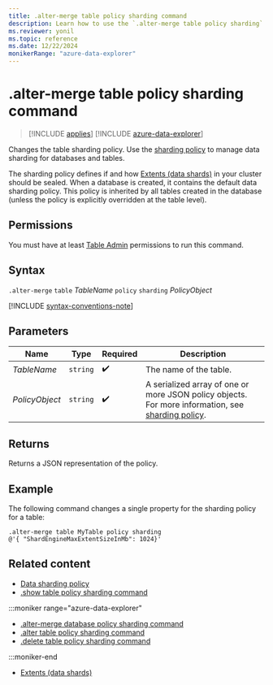 ```yaml
---
title: .alter-merge table policy sharding command
description: Learn how to use the `.alter-merge table policy sharding` command to change the table's sharding policy.
ms.reviewer: yonil
ms.topic: reference
ms.date: 12/22/2024
monikerRange: "azure-data-explorer"
---
```

# .alter-merge table policy sharding command

> [!INCLUDE [applies](../includes/applies-to-version/applies.md)] [!INCLUDE [azure-data-explorer](../includes/applies-to-version/azure-data-explorer.md)]

Changes the table sharding policy. Use the [sharding policy](../management/sharding-policy.md) to manage data sharding for databases and tables.  

The sharding policy defines if and how [Extents (data shards)](../management/extents-overview.md) in your cluster should be sealed. When a database is created, it contains the default data sharding policy. This policy is inherited by all tables created in the database (unless the policy is explicitly overridden at the table level).

## Permissions

You must have at least [Table Admin](../access-control/role-based-access-control.md) permissions to run this command.

## Syntax

`.alter-merge` `table` *TableName* `policy` `sharding` *PolicyObject*

[!INCLUDE [syntax-conventions-note](../includes/syntax-conventions-note.md)]

## Parameters

|Name|Type|Required|Description|
|--|--|--|--|
|*TableName*| `string` | :heavy_check_mark:|The name of the table.|
|*PolicyObject*| `string` | :heavy_check_mark:|A serialized array of one or more JSON policy objects. For more information, see [sharding policy](sharding-policy.md).|

## Returns

Returns a JSON representation of the policy.

## Example

The following command changes a single property for the sharding policy for a table:

```kusto
.alter-merge table MyTable policy sharding 
@'{ "ShardEngineMaxExtentSizeInMb": 1024}'
```

## Related content

* [Data sharding policy](sharding-policy.md)
* [.show table policy sharding command](show-table-sharding-policy-command.md)

:::moniker range="azure-data-explorer"

* [.alter-merge database policy sharding command](alter-merge-database-sharding-policy-command.md)
* [.alter table policy sharding command](alter-table-sharding-policy-command.md)
* [.delete table policy sharding command](delete-table-sharding-policy-command.md)

:::moniker-end

* [Extents (data shards)](extents-overview.md)
